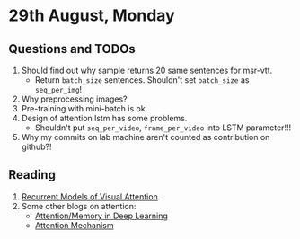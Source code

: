 # 29th August, Monday

## Questions and TODOs
1. Should find out why sample returns 20 same sentences for msr-vtt.
	* Return `batch_size` sentences. Shouldn't set `batch_size` as `seq_per_img`!
2. Why preprocessing images?
3. Pre-training with mini-batch is ok.
4. Design of attention lstm has some problems.
	* Shouldn't put `seq_per_video`, `frame_per_video` into LSTM parameter!!!
5. Why my commits on lab machine aren't counted as contribution on github?!

## Reading

1. [Recurrent Models of Visual Attention](https://arxiv.org/pdf/1406.6247v1.pdf).
2. Some other blogs on attention:
	* [Attention/Memory in Deep Learning](http://blog.themusio.com/2016/03/25/attentionmemory-in-deep-learning/)
	* [Attention Mechanism](https://blog.heuritech.com/2016/01/20/attention-mechanism/)